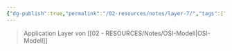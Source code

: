 ```yaml
---
{"dg-publish":true,"permalink":"/02-resources/notes/layer-7/","tags":["netzwerk"],"noteIcon":"","updated":"2025-07-12T13:31:41.000+02:00"}
---
```


> Application Layer von [[02 - RESOURCES/Notes/OSI-Modell\|OSI-Modell]]